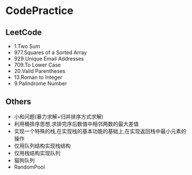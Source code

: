 # CodePractice

<h2>LeetCode</h2>

* 1.Two Sum
* 977.Squares of a Sorted Array
* 929.Unique Email Addresses
* 709.To Lower Case
* 20.Valid Parentheses
* 13.Roman to Integer
* 9.Palindrome Number 

<h2>Others</h2>

* 小和问题(暴力求解+归并排序方式求解)
* 利用桶排序思想,求排完序后数值中相邻两数的最大差值
* 实现一个特殊的栈,在实现栈的基本功能的基础上,在实现返回栈中最小元素的操作
* 仅用队列结构实现栈结构
* 仅用栈结构实现队列
* 猫狗队列
* RandomPool

